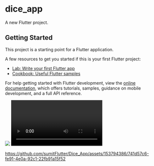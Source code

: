 # dice_app

A new Flutter project.

## Getting Started

This project is a starting point for a Flutter application.

A few resources to get you started if this is your first Flutter project:

- [Lab: Write your first Flutter app](https://docs.flutter.dev/get-started/codelab)
- [Cookbook: Useful Flutter samples](https://docs.flutter.dev/cookbook)

For help getting started with Flutter development, view the
[online documentation](https://docs.flutter.dev/), which offers tutorials,
samples, guidance on mobile development, and a full API reference.
<p>
  <img src=
  https://github.com/sumitFlutter/Dice_App/assets/153794386/d0a8065d-3912-45eb-a53d-d6500015910b height 200px ,width 200px>
  <video>
    

https://github.com/sumitFlutter/Dice_App/assets/153794386/741d57c6-fe91-4e0a-92c1-22fb91a15f52


  </video>

</p>
